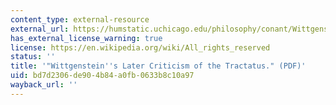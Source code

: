 ```yaml
---
content_type: external-resource
external_url: https://humstatic.uchicago.edu/philosophy/conant/Wittgenstein's%20Later%20Criticisms%20of%20the%20Tractatus%20Published%20Version.pdf
has_external_license_warning: true
license: https://en.wikipedia.org/wiki/All_rights_reserved
status: ''
title: '"Wittgenstein''s Later Criticism of the Tractatus." (PDF)'
uid: bd7d2306-de90-4b84-a0fb-0633b8c10a97
wayback_url: ''
---
```

